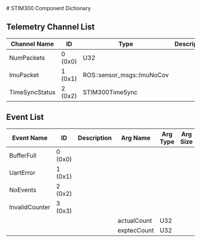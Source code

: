 <title>STIM300 Component Dictionary</title>
# STIM300 Component Dictionary


## Telemetry Channel List

|Channel Name|ID|Type|Description|
|---|---|---|---|
|NumPackets|0 (0x0)|U32||
|ImuPacket|1 (0x1)|ROS::sensor_msgs::ImuNoCov||
|TimeSyncStatus|2 (0x2)|STIM300TimeSync||

## Event List

|Event Name|ID|Description|Arg Name|Arg Type|Arg Size|Description
|---|---|---|---|---|---|---|
|BufferFull|0 (0x0)|| | | | |
|UartError|1 (0x1)|| | | | |
|NoEvents|2 (0x2)|| | | | |
|InvalidCounter|3 (0x3)|| | | | |
| | | |actualCount|U32|||    
| | | |exptecCount|U32|||    
